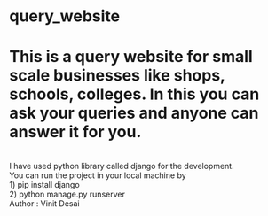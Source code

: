 # query_website
<h1>This is a query website for small scale businesses like shops, schools, colleges. In this you can ask your queries and anyone can answer it for you.</h1>
<br>
I have used python library called django for the development.
<br>
You can run the project in your local machine by <br>
1) pip install django<br>
2) python manage.py runserver
<br>
Author : Vinit Desai
